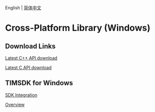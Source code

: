 English | [简体中文](./README_ZH.md)

# Cross-Platform Library (Windows)

## Download Links

[Latest C++ API download](https://im.sdk.qcloud.com/download/plus/6.8.3374/cross_platform/ImSDK_Windows_CPP_6.8.3374.zip)

[Latest C API download](https://im.sdk.qcloud.com/download/plus/6.8.3374/cross_platform/ImSDK_Windows_C_6.8.3374.zip)

## TIMSDK for Windows

[SDK Integration](https://intl.cloud.tencent.com/document/product/1047/34310)

[Overview](https://intl.cloud.tencent.com/document/product/1047/34304)
